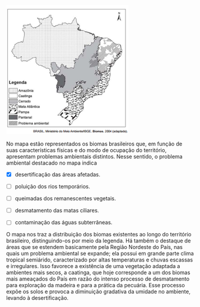 

![](2e4cf40e-ce68-5498-4276-3784b1af53fb.png)

No mapa estão representados os biomas brasileiros que, em função de suas características físicas e do modo de ocupação do território, apresentam problemas ambientais distintos. Nesse sentido, o problema ambiental destacado no mapa indica



- [x] desertificação das áreas afetadas.
- [ ] poluição dos rios temporários.
- [ ] queimadas dos remanescentes vegetais.
- [ ] desmatamento das matas ciliares.
- [ ] contaminação das águas subterrâneas.


O mapa nos traz a distribuição dos biomas existentes ao longo do território brasileiro, distinguindo-os por meio da legenda. Há também o destaque de áreas que se estendem basicamente pela Região Nordeste do País, nas quais um problema ambiental se expande; ela possui em grande parte clima tropical semiárido, caracterizado por altas temperaturas e chuvas escassas e irregulares. Isso favorece a existência de uma vegetação adaptada a ambientes mais secos, a caatinga, que hoje corresponde a um dos biomas mais ameaçados do País em razão do intenso processo de desmatamento para exploração da madeira e para a prática da pecuária. Esse processo expõe os solos e provoca a diminuição gradativa da umidade no ambiente, levando à desertificação.

        